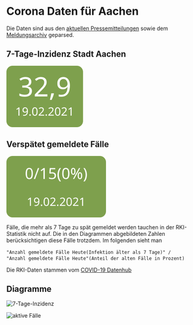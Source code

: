 # Corona Daten für Aachen

Die Daten sind aus den [aktuellen Pressemitteilungen](https://www.staedteregion-aachen.de/de/navigation/aemter/oeffentlichkeitsarbeit-s-13/aktuelles/pressemitteilungen/aktuelle-pressemitteilungen/coronavirus/)
sowie dem [Meldungsarchiv](https://www.staedteregion-aachen.de/de/navigation/aemter/oeffentlichkeitsarbeit-s-13/aktuelles/corona-meldungsarchiv/) geparsed.

## 7-Tage-Inzidenz Stadt Aachen
![7-Tage-Inzidenz](incidence7-aachennum.svg)

## Verspätet gemeldete Fälle

![Verpätete Fälle](unconsidered-rki-aachen.svg)

Fälle, die mehr als 7 Tage zu spät gemeldet werden tauchen in der RKI-Statistik nicht auf. Die in den Diagrammen abgebildeten Zahlen berücksichtigen diese Fälle trotzdem.
Im folgenden sieht man 

```
"Anzahl gemeldete Fälle Heute(Infektion älter als 7 Tage)" /
"Anzahl gemeldete Fälle Heute"(Anteil der alten Fälle in Prozent)
```

Die RKI-Daten stammen vom [COVID-19 Datenhub](https://npgeo-corona-npgeo-de.hub.arcgis.com/datasets/dd4580c810204019a7b8eb3e0b329dd6_0)

## Diagramme

![7-Tage-Inzidenz](incidence7-aachen.svg)

![aktive Fälle](activecases-aachen.svg)
